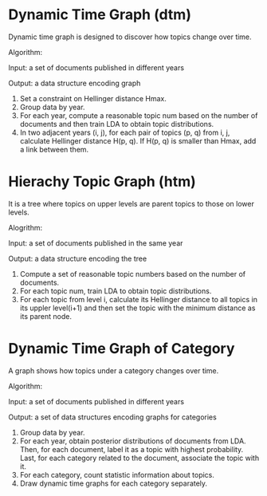 # Dynamic Time Graph (dtm)

Dynamic time graph is designed to discover how topics change over time.

Algorithm:

Input: a set of documents published in different years

Output: a data structure encoding graph

1. Set a constraint on Hellinger distance Hmax.
2. Group data by year.
3. For each year, compute a reasonable topic num based on the number of documents and then train LDA to obtain topic distributions.
4. In two adjacent years (i, j), for each pair of topics (p, q) from i, j, calculate Hellinger distance H(p, q).
   If H(p, q) is smaller than Hmax, add a link between them.


# Hierachy Topic Graph (htm)

It is a tree where topics on upper levels are parent topics to those on lower levels.

Alogrithm:

Input: a set of documents published in the same year

Output: a data structure encoding the tree

1. Compute a set of reasonable topic numbers based on the number of documents.
2. For each topic num, train LDA to obtain topic distributions.
3. For each topic from level i, calculate its Hellinger distance to all topics in its uppler level(i+1) and then set the topic with the minimum distance as its parent node.


# Dynamic Time Graph of Category

A graph shows how topics under a category changes over time.

Algorithm:

Input: a set of documents published in different years

Output: a set of data structures encoding graphs for categories

1. Group data by year.
2. For each year, obtain posterior distributions of documents from LDA. 
   Then, for each document, label it as a topic with highest probability. 
   Last, for each category related to the document, associate the topic with it.
3. For each category, count statistic information about topics.
4. Draw dynamic time graphs for each category separately.

